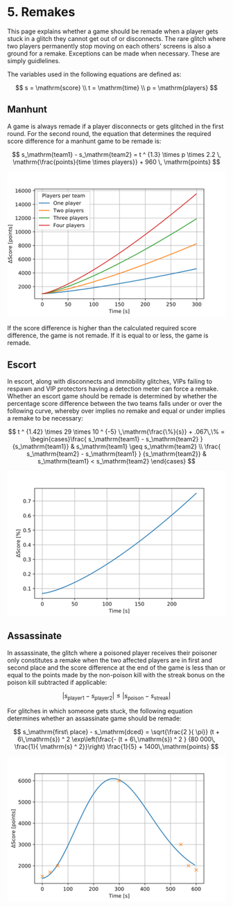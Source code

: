 # 5. Remakes

This page explains whether a game should be remade when a player gets stuck in a glitch they cannot get out of or disconnects. The rare glitch where two players permanently stop moving on each others' screens is also a ground for a remake. Exceptions can be made when necessary. These are simply guidlelines.

The variables used in the following equations are defined as:

$$
s = \mathrm{score} \\
t = \mathrm{time} \\
p = \mathrm{players}
$$

## Manhunt



A game is always remade if a player disconnects or gets glitched in the first round. For the second round, the equation that determines the required score difference for  a manhunt game to be remade is:

$$
s_\mathrm{team1} - s_\mathrm{team2} = t ^ {1.3} \times p \times 2.2 \, \mathrm{\frac{points}{time \times players}} + 960 \, \mathrm{points}
$$

![](.gitbook/assets/curved_manhunt%20%282%29.svg)

If the score difference is higher than the calculated required score difference, the game is not remade. If it is equal to or less, the game is remade.

## Escort

In escort, along with disconnects and immobility glitches, VIPs failing to respawn and VIP protectors having a detection meter can force a remake. Whether an escort game should be remade is determined by whether the percentage score difference between the two teams falls under or over the following curve, whereby over implies no remake and equal or under implies a remake to be necessary: 

$$
t ^ {1.42} \times 29 \times 10 ^ {-5} \,\mathrm{\frac{\%}{s}} + .067\,\% = \begin{cases}\frac{ s_\mathrm{team1} - s_\mathrm{team2} } {s_\mathrm{team1}} & s_\mathrm{team1} \geq s_\mathrm{team2} \\ \frac{ s_\mathrm{team2} - s_\mathrm{team1} } {s_\mathrm{team2}} & s_\mathrm{team1} < s_\mathrm{team2} \end{cases}
$$

![](.gitbook/assets/escort%20%281%29.svg)

## Assassinate

In assassinate, the glitch where a poisoned player receives their poisoner only constitutes a remake when the two affected players are in first and second place and the score difference at the end of the game is less than or equal to the points made by the non-poison kill with the streak bonus on the poison kill subtracted if applicable:

$$
| s_\mathrm{player1} - s_\mathrm{player2} | \leq | s_\mathrm{poison} - s_\mathrm{streak} |
$$

For glitches in which someone gets stuck, the following equation determines whether an assassinate game should be remade:

$$
s_\mathrm{first\ place} - s_\mathrm{dced} = \sqrt{\frac{2 }{ \pi}}  (t + 6\,\mathrm{s})  ^ 2  \exp\left(\frac{- (t + 6\,\mathrm{s}) ^ 2 } {80 000\, \frac{1}{ \mathrm{s} ^ 2}}\right) \frac{1}{5} + 1400\,\mathrm{points}
$$

![](.gitbook/assets/assa.svg)


